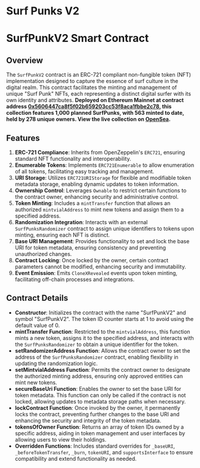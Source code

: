 # Surf Punks V2
# SurfPunkV2 Smart Contract
## Overview
The `SurfPunkV2` contract is an ERC-721 compliant non-fungible token (NFT) implementation designed to capture the essence of surf culture in the digital realm. This contract facilitates the minting and management of unique "Surf Punk" NFTs, each representing a distinct digital surfer with its own identity and attributes. **Deployed on Ethereum Mainnet at contract address [0x5606447ca8f5f02b659203cc53f8aca1fbbe2c78](https://etherscan.io/token/0x5606447ca8f5f02b659203cc53f8aca1fbbe2c78), this collection features 1,000 planned SurfPunks, with 563 minted to date, held by 278 unique owners. View the live collection on [OpenSea](https://opensea.io/collection/surf-punks-nft-v2).**

## Features
1. **ERC-721 Compliance**: Inherits from OpenZeppelin's `ERC721`, ensuring standard NFT functionality and interoperability.
2. **Enumerable Tokens**: Implements `ERC721Enumerable` to allow enumeration of all tokens, facilitating easy tracking and management.
3. **URI Storage**: Utilizes `ERC721URIStorage` for flexible and modifiable token metadata storage, enabling dynamic updates to token information.
4. **Ownership Control**: Leverages `Ownable` to restrict certain functions to the contract owner, enhancing security and administrative control.
5. **Token Minting**: Includes a `mintTransfer` function that allows an authorized `mintvialAddress` to mint new tokens and assign them to a specified address.
6. **Randomization Integration**: Interacts with an external `SurfPunksRandomizer` contract to assign unique identifiers to tokens upon minting, ensuring each NFT is distinct.
7. **Base URI Management**: Provides functionality to set and lock the base URI for token metadata, ensuring consistency and preventing unauthorized changes.
8. **Contract Locking**: Once locked by the owner, certain contract parameters cannot be modified, enhancing security and immutability.
9. **Event Emission**: Emits `CloneXRevealed` events upon token minting, facilitating off-chain processes and integrations.

## Contract Details
- **Constructor**: Initializes the contract with the name "SurfPunkV2" and symbol "SurfPunkV2". The token ID counter starts at 1 to avoid using the default value of 0.
- **mintTransfer Function**: Restricted to the `mintvialAddress`, this function mints a new token, assigns it to the specified address, and interacts with the `SurfPunksRandomizer` to obtain a unique identifier for the token.
- **setRandomizerAddress Function**: Allows the contract owner to set the address of the `SurfPunksRandomizer` contract, enabling flexibility in updating the randomization logic.
- **setMintvialAddress Function**: Permits the contract owner to designate the authorized minting address, ensuring only approved entities can mint new tokens.
- **secureBaseUri Function**: Enables the owner to set the base URI for token metadata. This function can only be called if the contract is not locked, allowing updates to metadata storage paths when necessary.
- **lockContract Function**: Once invoked by the owner, it permanently locks the contract, preventing further changes to the base URI and enhancing the security and integrity of the token metadata.
- **tokensOfOwner Function**: Returns an array of token IDs owned by a specific address, aiding in token management and user interfaces by allowing users to view their holdings.
- **Overridden Functions**: Includes standard overrides for `_baseURI`, `_beforeTokenTransfer`, `_burn`, `tokenURI`, and `supportsInterface` to ensure compatibility and extend functionality as needed.

